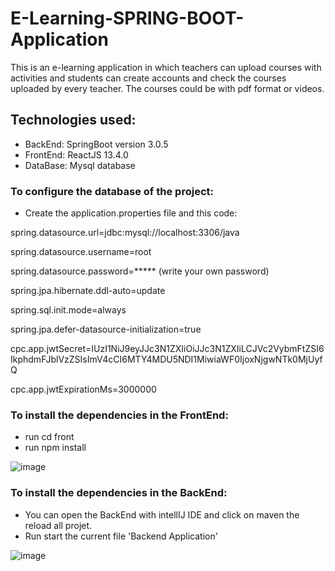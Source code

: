 # E-Learning-SPRING-BOOT-Application

This is an e-learning application in which teachers can upload courses with activities and students can create accounts and check the courses uploaded by every teacher.
The courses could be with pdf format or videos. 

## Technologies used:
* BackEnd: SpringBoot version 3.0.5
* FrontEnd: ReactJS 13.4.0
* DataBase: Mysql database

### To configure the database of the project: 
* Create the application.properties file and this code:

spring.datasource.url=jdbc:mysql://localhost:3306/java

spring.datasource.username=root

spring.datasource.password=***** (write your own password)

spring.jpa.hibernate.ddl-auto=update

spring.sql.init.mode=always

spring.jpa.defer-datasource-initialization=true

cpc.app.jwtSecret=IUzI1NiJ9eyJJc3N1ZXIiOiJJc3N1ZXIiLCJVc2VybmFtZSI6IkphdmFJblVzZSIsImV4cCI6MTY4MDU5NDI1MiwiaWF0IjoxNjgwNTk0MjUyfQ

cpc.app.jwtExpirationMs=3000000

### To install the dependencies in the FrontEnd: 
* run cd front
* run npm install 

![image](https://user-images.githubusercontent.com/87280772/235667958-ec1869d0-3e35-4a17-bed3-dcaca078afb6.png)


### To install the dependencies in the BackEnd: 
* You can open the BackEnd with intellIJ IDE and click on maven the reload all projet.
* Run start the current file 'Backend Application'

![image](https://user-images.githubusercontent.com/87280772/235667703-58f78aa5-5ce4-4b9e-bb5a-028890d57ec9.png)





